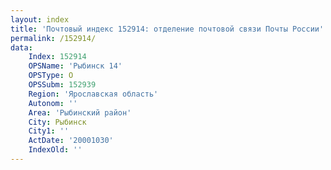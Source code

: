 ```yaml
---
layout: index
title: 'Почтовый индекс 152914: отделение почтовой связи Почты России'
permalink: /152914/
data:
    Index: 152914
    OPSName: 'Рыбинск 14'
    OPSType: О
    OPSSubm: 152939
    Region: 'Ярославская область'
    Autonom: ''
    Area: 'Рыбинский район'
    City: Рыбинск
    City1: ''
    ActDate: '20001030'
    IndexOld: ''
---
```

